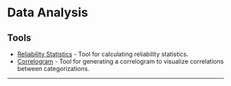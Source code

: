 # Data Analysis

## Tools

- [Reliability Statistics](./ReliabilityStatistics.md) - Tool for calculating reliability statistics.
- [Correlogram](./Correlogram.md) - Tool for generating a correlogram to visualize correlations between categorizations.

---
